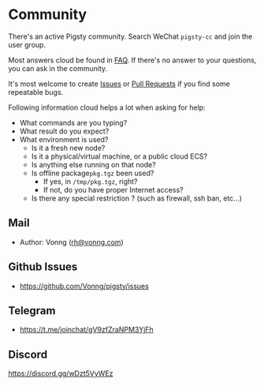 # Community

There's an active Pigsty community. Search WeChat `pigsty-cc` and join the user group.

Most answers cloud be found in [FAQ](s-faq.md). If there's no answer to your questions, you can ask in the community.

It's most welcome to create [Issues](https://github.com/Vonng/pigsty/issues/new/choose) or [Pull Requests](https://github.com/Vonng/pigsty/pulls) if you find some repeatable bugs.

Following information cloud helps a lot when asking for help:

* What commands are you typing?
* What result do you expect?
* What environment is used?
  * Is it a fresh new node? 
  * Is it a physical/virtual machine, or a public cloud ECS?
  * Is anything else running on that node?
  * Is offline package`pkg.tgz` been used?
    * If yes, in `/tmp/pkg.tgz`, right?
    * If not, do you have proper Internet access?
  * Is there any special restriction ? (such as firewall, ssh ban, etc...)

## Mail

* Author: Vonng (rh@vonng.com)



## Github Issues

* https://github.com/Vonng/pigsty/issues



## Telegram

* https://t.me/joinchat/gV9zfZraNPM3YjFh



## Discord

https://discord.gg/wDzt5VyWEz
